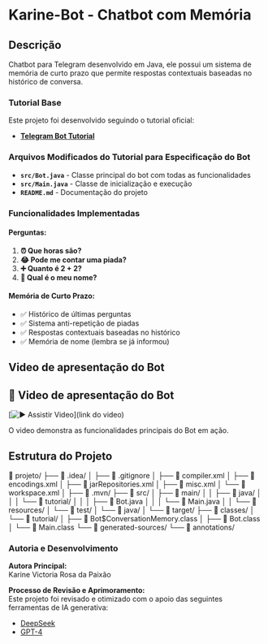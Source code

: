 # Karine-Bot - Chatbot com Memória
## Descrição
Chatbot para Telegram desenvolvido em Java, ele possui um sistema de memória de curto prazo que permite respostas contextuais baseadas no histórico de conversa.

### Tutorial Base
Este projeto foi desenvolvido seguindo o tutorial oficial:
- **[Telegram Bot Tutorial](https://core.telegram.org/bots/tutorial)**

### Arquivos Modificados do Tutorial para Especificação do Bot
- **`src/Bot.java`** - Classe principal do bot com todas as funcionalidades
- **`src/Main.java`** - Classe de inicialização e execução
- **`README.md`** - Documentação do projeto

### Funcionalidades Implementadas
#### Perguntas:
1. **⏰ Que horas são?** 
2. **😂 Pode me contar uma piada?** 
3. **➕ Quanto é 2 + 2?** 
4. **🌸 Qual é o meu nome?** 

#### Memória de Curto Prazo:
- ✅ Histórico de últimas perguntas
- ✅ Sistema anti-repetição de piadas
- ✅ Respostas contextuais baseadas no histórico
- ✅ Memória de nome (lembra se já informou)

## Video de apresentação do Bot 

## 🎥 Video de apresentação do Bot

[![▶️ Assistir Video](https://img.shields.io/badge/🎥-Assistir%20Video-blue?style=for-the-badge)](link do video)

O video demonstra as funcionalidades principais do Bot em ação.

## Estrutura do Projeto

📁 projeto/
├── 📁 .idea/
│   ├── 📄 .gitignore
│   ├── 📄 compiler.xml
│   ├── 📄 encodings.xml
│   ├── 📄 jarRepositories.xml
│   ├── 📄 misc.xml
│   └── 📄 workspace.xml
│
├── 📁 .mvn/
├── 📁 src/
│   ├── 📁 main/
│   │   ├── 📁 java/
│   │   │   └── 📁 tutorial/
│   │   │       ├── 📄 Bot.java
│   │   │       └── 📄 Main.java
│   │   └── 📁 resources/
│   └── 📁 test/
│       └── 📁 java/
│
└── 📁 target/
    ├── 📁 classes/
    │   └── 📁 tutorial/
    │       ├── 📄 Bot$ConversationMemory.class
    │       ├── 📄 Bot.class
    │       └── 📄 Main.class
    └── 📁 generated-sources/
        └── 📁 annotations/

### Autoria e Desenvolvimento 
**Autora Principal:**  
Karine Victoria Rosa da Paixão

**Processo de Revisão e Aprimoramento:**  
Este projeto foi revisado e otimizado com o apoio das seguintes ferramentas de IA generativa:

- [DeepSeek](https://chat.deepseek.com/)
- [GPT-4](https://chat.openai.com/)

